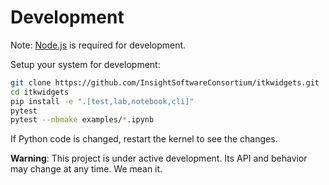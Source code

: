 # Development

Note: [Node.js](https://nodejs.org/en/download/) is required for development.

Setup your system for development:

```bash
git clone https://github.com/InsightSoftwareConsortium/itkwidgets.git
cd itkwidgets
pip install -e ".[test,lab,notebook,cli]"
pytest
pytest --nbmake examples/*.ipynb
```

If Python code is changed, restart the kernel to see the changes.

**Warning**: This project is under active development. Its API and behavior may change at any time. We mean it.
